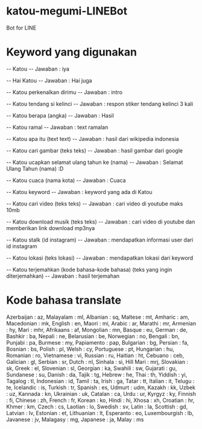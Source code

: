 # katou-megumi-LINEBot
Bot for LINE

# Keyword yang digunakan

--
Katou -- 
Jawaban : iya

--
Hai Katou  -- 
Jawaban : Hai juga

--
Katou perkenalkan dirimu -- 
Jawaban : intro

--
Katou tendang si kelinci -- 
Jawaban : respon stiker tendang kelinci 3 kali

--
Katou berapa (angka) -- 
Jawaban : Hasil

--
Katou ramal -- 
Jawaban : text ramalan

--
Katou apa itu (text text) -- 
Jawaban : hasil dari wikipedia indonesia

--
Katou cari gambar (teks teks) -- 
Jawaban : hasil gambar dari google

--
Katou ucapkan selamat ulang tahun ke (nama) -- 
Jawaban : Selamat Ulang Tahun (nama) :D

--
Katou cuaca (nama kota) -- 
Jawaban : Cuaca

--
Katou keyword -- 
Jawaban : keyword yang ada di Katou

--
Katou cari video (teks teks) -- 
Jawaban : cari video di youtube maks 10mb

--
Katou download musik (teks teks) -- 
Jawaban : cari video di youtube dan memberikan link download mp3nya

--
Katou stalk (id instagram) -- 
Jawaban : mendapatkan informasi user dari id instagram

--
Katou lokasi (teks lokasi) -- 
Jawaban : mendapatkan lokasi dari keyword

--
Katou terjemahkan (kode bahasa-kode bahasa) (teks yang ingin diterjemahkan) -- 
Jawaban : hasil terjemahan

# Kode bahasa translate
Azerbaijan	:  az,	Malayalam	 : ml,
Albanian	  :  sq,	Maltese	   : mt,
Amharic	    :  am,	Macedonian :	mk,
English	    :  en,	Maori	     : mi,
Arabic	    :  ar,	Marathi	   : mr,
Armenian	  :  hy,	Mari	     : mhr,
Afrikaans	  :  af,	Mongolian	 : mn,
Basque	    :  eu,	German	   : de,
Bashkir	    :  ba,	Nepali	   : ne,
Belarusian	:  be,	Norwegian	 : no,
Bengali	    :  bn,	Punjabi	   : pa,
Burmese	    :  my,	Papiamento :	pap,
Bulgarian	  :  bg,	Persian	   : fa,
Bosnian	    :  bs,	Polish	   : pl,
Welsh	      :  cy,	Portuguese : 	pt,
Hungarian	  :  hu,	Romanian	  : ro,
Vietnamese	:  vi,	Russian	    : ru,
Haitian 	  :  ht,	Cebuano	    : ceb,
Galician	  :  gl,	Serbian	    : sr,
Dutch	      :  nl,	Sinhala	   : si,
Hill Mari 	:  mrj,	Slovakian	  : sk,
Greek	      :  el,	Slovenian	  : sl,
Georgian	  :  ka,	Swahili	    : sw,
Gujarati	  :  gu,	Sundanese	  : su,
Danish	    :  da,	Tajik	      : tg,
Hebrew	    :  he,	Thai	      : th,
Yiddish	    :  yi,	Tagalog	    : tl,
Indonesian	:  id,	Tamil	      : ta,
Irish	      :  ga,	Tatar	      : tt,
Italian	    :  it,	Telugu	    : te,
Icelandic	  :  is,	Turkish	    : tr,
Spanish	    :  es,	Udmurt	    : udm,
Kazakh	    :  kk,	Uzbek	      : uz,
Kannada	    :  kn,	Ukrainian	  : uk,
Catalan	    :  ca,	Urdu	      : ur,
Kyrgyz	    :  ky,	Finnish	    : fi,
Chinese	    :  zh,	French	    : fr,
Korean	    :  ko,	Hindi	      : hi,
Xhosa	      :  xh,	Croatian	  : hr,
Khmer	      :  km,	Czech	      : cs,
Laotian	    :  lo,	Swedish	    : sv,
Latin	      :  la,	Scottish	  : gd,
Latvian	    :  lv,	Estonian	  : et,
Lithuanian	:  lt,	Esperanto	  : eo,
Luxembourgish :	lb,	Javanese	  : jv,
Malagasy	  :  mg,	Japanese	  : ja,
Malay	      :  ms
